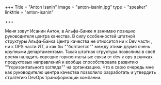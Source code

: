 +++
Title = "Anton Isanin"
image = "anton-isanin.jpg"
type = "speaker"
linktitle = "anton-isanin"

+++

Меня зовут Исанин Антон, в Альфа-Банке я занимаю позицию руководителя центра качества. В силу особенностей штатной структуры Альфа-Банка Центр качества не относится ни к Dev части , ни к OPS части ИТ, а как бы ""болтается"" между этими двумя очень крупными департаментами. Такая штатная структура позволила в своё время наладить хорошие горизонтальные связи от dev к ops в рамках продуктовых направлений и вообще способствовала развитию ""горизонтального взгляда"" на организацию. Что в свою очередь мне как руководителю центра качества позволило разработать и утвердить стратегию DevOps трансформации компании.
